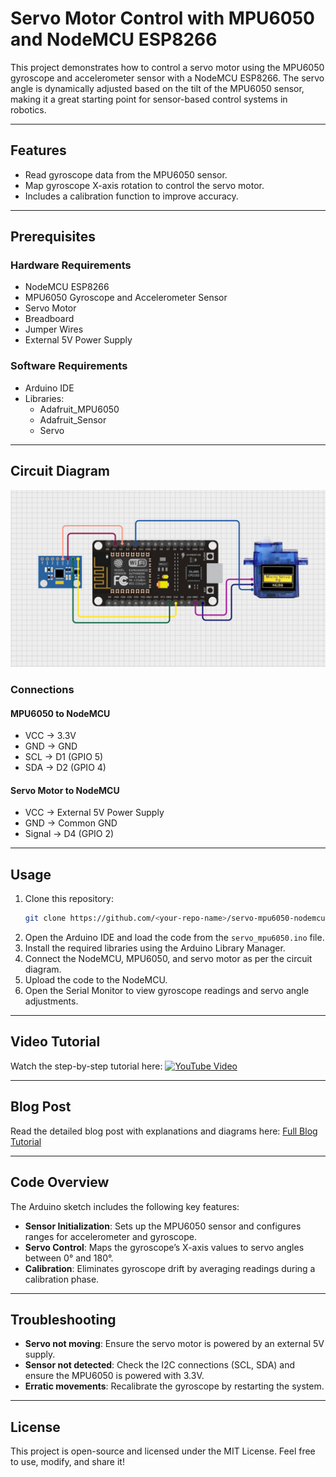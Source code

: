 # Servo Motor Control with MPU6050 and NodeMCU ESP8266

This project demonstrates how to control a servo motor using the MPU6050 gyroscope and accelerometer sensor with a NodeMCU ESP8266. The servo angle is dynamically adjusted based on the tilt of the MPU6050 sensor, making it a great starting point for sensor-based control systems in robotics.

---

## Features

- Read gyroscope data from the MPU6050 sensor.
- Map gyroscope X-axis rotation to control the servo motor.
- Includes a calibration function to improve accuracy.

---

## Prerequisites

### **Hardware Requirements**

- NodeMCU ESP8266
- MPU6050 Gyroscope and Accelerometer Sensor
- Servo Motor
- Breadboard
- Jumper Wires
- External 5V Power Supply

### **Software Requirements**

- Arduino IDE
- Libraries:
  - Adafruit_MPU6050
  - Adafruit_Sensor
  - Servo

---

## Circuit Diagram
![Circuit Diagram](./circuit_diagram.png)

### **Connections**

#### **MPU6050 to NodeMCU**
- VCC → 3.3V
- GND → GND
- SCL → D1 (GPIO 5)
- SDA → D2 (GPIO 4)

#### **Servo Motor to NodeMCU**
- VCC → External 5V Power Supply
- GND → Common GND
- Signal → D4 (GPIO 2)

---

## Usage

1. Clone this repository:
   ```bash
   git clone https://github.com/<your-repo-name>/servo-mpu6050-nodemcu.git
   ```
2. Open the Arduino IDE and load the code from the `servo_mpu6050.ino` file.
3. Install the required libraries using the Arduino Library Manager.
4. Connect the NodeMCU, MPU6050, and servo motor as per the circuit diagram.
5. Upload the code to the NodeMCU.
6. Open the Serial Monitor to view gyroscope readings and servo angle adjustments.

---

## Video Tutorial

Watch the step-by-step tutorial here: 
[![YouTube Video](https://img.youtube.com/vi/4NedQDT2nyw/0.jpg)](https://www.youtube.com/watch?v=4NedQDT2nyw)

---

## Blog Post

Read the detailed blog post with explanations and diagrams here: [Full Blog Tutorial](https://sanjaybora.vercel.app/blog/how-to-control-a-servo-motor-with-mpu6050-gyroscope-and-nodemcu)

---

## Code Overview

The Arduino sketch includes the following key features:

- **Sensor Initialization**: Sets up the MPU6050 sensor and configures ranges for accelerometer and gyroscope.
- **Servo Control**: Maps the gyroscope’s X-axis values to servo angles between 0° and 180°.
- **Calibration**: Eliminates gyroscope drift by averaging readings during a calibration phase.

---

## Troubleshooting

- **Servo not moving**: Ensure the servo motor is powered by an external 5V supply.
- **Sensor not detected**: Check the I2C connections (SCL, SDA) and ensure the MPU6050 is powered with 3.3V.
- **Erratic movements**: Recalibrate the gyroscope by restarting the system.

---

## License

This project is open-source and licensed under the MIT License. Feel free to use, modify, and share it!

